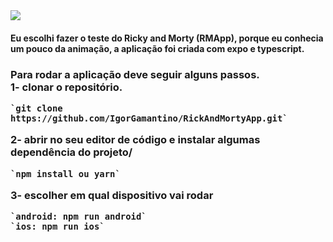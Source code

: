 

<img src="./src/assets/app.gif"/>


 <h4>
  Eu escolhi fazer o teste do Ricky and Morty (RMApp), porque eu conhecia um pouco da animação, a aplicação foi criada com expo e typescript. <br/>
  </h4>


  <h3> 
   Para rodar a aplicação deve seguir alguns passos.

   <br/>
   1- clonar o repositório.

    `git clone https://github.com/IgorGamantino/RickAndMortyApp.git`
   

   2- abrir no seu editor de código e instalar algumas dependência do projeto/

    `npm install ou yarn`


   3- escolher em qual dispositivo vai rodar 

    `android: npm run android`
    `ios: npm run ios`
  </h3>